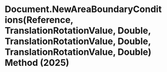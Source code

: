 # Document.NewAreaBoundaryConditions(Reference, TranslationRotationValue, Double, TranslationRotationValue, Double, TranslationRotationValue, Double) Method (2025)

﻿